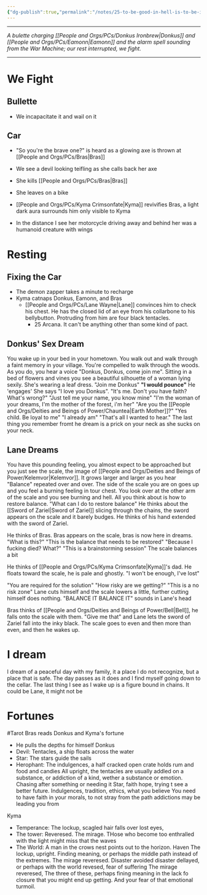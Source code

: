 ```yaml
---
{"dg-publish":true,"permalink":"/notes/25-to-be-good-in-hell-is-to-be-insane/"}
---
```


---


*A bulette charging [[People and Orgs/PCs/Donkus Ironbrew\|Donkus]] and [[People and Orgs/PCs/Eamonn\|Eamonn]] and the alarm spell sounding from the War Machine; our rest interrupted, we fight.*

---


# We Fight

## Bullette
- We incapacitate it and wail on it

## Car
- "So you're the brave one?" is heard as a glowing axe is thrown at [[People and Orgs/PCs/Bras\|Bras]]
- We see a devil looking teifling as she calls back her axe 
- She kills [[People and Orgs/PCs/Bras\|Bras]]
- She leaves on a bike
- [[People and Orgs/PCs/Kyma Crimsonfate\|Kyma]] revivifies Bras, a light dark aura surrounds him only visible to Kyma

- In the distance I see her motorcycle driving away and behind her was a humanoid creature with wings
# Resting
## Fixing the Car
- The demon zapper takes a minute to recharge 
- Kyma catnaps Donkus, Eamonn, and Bras
	- [[People and Orgs/PCs/Lane Wayne\|Lane]] convinces him to check his chest. He has the closed lid of an eye from his collarbone to his bellybutton. Protruding from him are four black tentacles. 
		- 25 Arcana. It can't be anything other than some kind of pact. 

## Donkus' Sex Dream
You wake up in your bed in your hometown. You walk out and walk through a faint memory in your village. You're compelled to walk through the woods. As you do, you hear a voice "Donkus, Donkus, come join me". Sitting in a bed of flowers and vines you see a beautiful silhouette of a woman lying sexily. She's wearing a leaf dress. "Join me Donkus" **"I would pounce"** He 'engages' She says "I love you Donkus". "It's me. Don't you have faith? What's wrong?" "Just tell me your name, you know mine" "I'm the woman of your dreams, I'm the mother of the forest, i'm her" "Are you the [[People and Orgs/Deities and Beings of Power/Chauntea\|Earth Mother]]?" "Yes child. Be loyal to me" "I already am" "That's all I wanted to hear." The last thing you remember fromt he dream is a prick on your neck as she sucks on your neck. 

## Lane Dreams
You have this pounding feeling, you almost expect to be approached but you just see the scale, the image of [[People and Orgs/Deities and Beings of Power/Kelemvor\|Kelemvor]]. It grows larger and larger as you hear "Balance" repeated over and over. The side of the scale you are on goes up and you feel a burning feeling in tour chest. You look over at the other arm of the scale and you see burning and hell. All you think about is how to restore balance. "What can I do to restore balance" He thinks about the [[Sword of Zariel\|Sword of Zariel]] slicing through the chains, the sword appears on the scale and it barely budges. He thinks of his hand extended with the sword of Zariel. 

He thinks of Bras. Bras appears on the scale, bras is now here in dreams. "What is this?" "This is the balance that needs to be restored" "Because I fucking died? What?" "This is a brainstorming session" The scale balances a bit

He thinks of [[People and Orgs/PCs/Kyma Crimsonfate\|Kyma]]'s dad. He floats toward the scale, he is pale and ghostly. "I won't be enough, I've lost"

"You are required for the solution" "How risky are we getting?" "This is a no risk zone" Lane cuts himself and the scale lowers a little, further cutting himself does nothing. "BALANCE IT BALANCE IT" sounds in Lane's head

Bras thinks of [[People and Orgs/Deities and Beings of Power/Bell\|Bell]], he falls onto the scale with them. "Give me that" and Lane lets the sword of Zariel fall into the inky black. The scale goes to even and then more than even, and then he wakes up. 

# I dream
I dream of a peaceful day with my family, it a place I do not recognize, but a place that is safe. The day passes as it does and I find myself going down to the cellar. The last thing I see as I wake up is a figure bound in chains. It could be Lane, it might not be

# Fortunes
#Tarot 
Bras reads Donkus and Kyma's fortune
- He pulls the depths for himself
Donkus
- Devil: Tentacles, a ship floats across the water
- Star: The stars guide the sails
- Herophant: The indulgences, a half cracked open crate holds rum and food and candies
All upright, the tentacles are usually addled on a substance, or addiction of a kind, wether a substance or emotion. Chasing after something or needing it
Star, faith hope, trying t see a better future. 
Indulgences, tradition, ethics, what you believe
You need to have faith in your morals, to not stray from the path addictions may be leading you from

Kyma
- Temperance: The lockup, scagled hair falls over lost eyes, 
- The tower: Reveresed. The mirage. THose who become too enthralled with the light might miss that the waves
- The World: A man in the crows nest points out to the horizon. Haven
The lockup, upright. Finding meaning, or perhaps the middle path instead of the extremes.
The mirage reveresed. Disaster avoided disaster dellayed, or perhaps with the world revesed, fear of suffering
The mirage reveresed, 
The three of these, perhaps fining meaning in the lack fo closure that you might end up getting. And your fear of that emotional turmoil. 